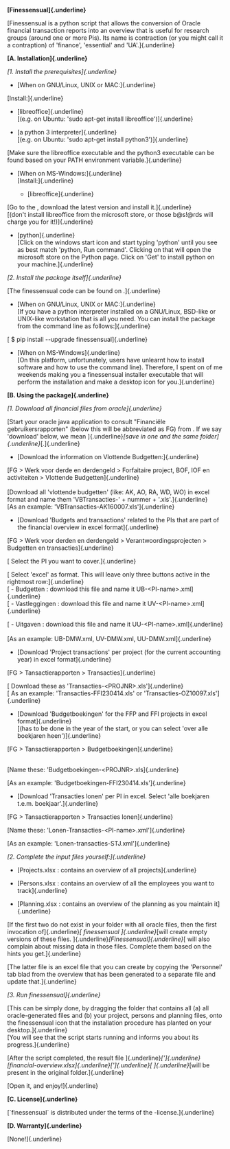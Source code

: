**[Finessensual]{.underline}**

[Finessensual is a python script that allows the conversion of Oracle
financial transaction reports into an overview that is useful for
research groups (around one or more Pis). Its name is contraction (or
you might call it a contraption) of 'finance', 'essential' and
'UA'.]{.underline}

**[A. Installation]{.underline}**

*[1. Install the prerequisites]{.underline}*

-   [When on GNU/Linux, UNIX or MAC:]{.underline}

[Install:]{.underline}

-   [libreoffice]{.underline}\
    [(e.g. on Ubuntu: \'sudo apt-get install libreoffice\')]{.underline}

-   [a python 3 interpreter]{.underline}\
    [(e.g. on Ubuntu: \'sudo apt-get install python3\')]{.underline}

[Make sure the libreoffice executable and the python3 executable can be
found based on your PATH environment variable.]{.underline}

-   [When on MS-Windows:]{.underline}\
    [Install:]{.underline}

    -   [libreoffice]{.underline}

[Go to the , download the latest version and install it.]{.underline}\
[(don\'t install libreoffice from the microsoft store, or those b@s!@rds
will charge you for it!)]{.underline}

-   [python]{.underline}\
    [Click on the windows start icon and start typing \'python\' until
    you see as best match \'python, Run command\'. Clicking on that will
    open the microsoft store on the Python page. Click on \'Get\' to
    install python on your machine.]{.underline}

*[2. Install the package itself]{.underline}*

[The finessensual code can be found on .]{.underline}

-   [When on GNU/Linux, UNIX or MAC:]{.underline}\
    [If you have a python interpreter installed on a GNU/Linux, BSD-like
    or UNIX-like workstation that is all you need. You can install the
    package from the command line as follows:]{.underline}

[ \$ pip install --upgrade finessensual]{.underline}

-   [When on MS-Windows]{.underline}\
    [On this platform, unfortunately, users have unlearnt how to install
    software and how to use the command line). Therefore, I spent on of
    me weekends making you a finessensual installer executable that will
    perform the installation and make a desktop icon for
    you.]{.underline}

**[B. Using the package]{.underline}**

*[1. Download all financial files from oracle]{.underline}*

[Start your oracle java application to consult "Financiële
gebruikersrapporten" (below this will be abbreviated as FG) from . If we
say 'download' below, we mean ]{.underline}*[save in one and the same
folder]{.underline}*[.]{.underline}

-   [Download the information on Vlottende Budgetten:]{.underline}

[FG \> Werk voor derde en derdengeld \> Forfaitaire project, BOF, IOF en
activiteiten \> Vlottende Budgetten]{.underline}\
\
[Download all 'vlottende budgetten' (like: AK, AO, RA, WD, WO) in excel
format and name them 'VBTransacties-' + nummer + '.xls'.]{.underline}\
[As an example: 'VBTransacties-AK160007.xls']{.underline}

-   [Download 'Budgets and transactions' related to the PIs that are
    part of the financial overview in excel format]{.underline}

[FG \> Werk voor derden en derdengeld \> Verantwoordingsprojecten \>
Budgetten en transacties]{.underline}

[ Select the PI you want to cover.]{.underline}

[ Select 'excel' as format. This will leave only three buttons active in
the rightmost row:]{.underline}\
[  - Budgetten : download this file and name it
UB-\<PI-name\>.xml]{.underline}\
[  - Vastleggingen : download this file and name it
UV-\<PI-name\>.xml]{.underline}

[ - Uitgaven : download this file and name it
UU-\<PI-name\>.xml]{.underline}\
\
[As an example: UB-DMW.xml, UV-DMW.xml, UU-DMW.xml]{.underline}

-   [Download 'Project transactions' per project (for the current
    accounting year) in excel format]{.underline}

[FG \> Tansactierapporten \> Transacties]{.underline}

[ Download these as 'Transacties-\<PROJNR\>.xls']{.underline}\
[ As an example: 'Transacties-FFI230414.xls' or
'Transacties-OZ10097.xls']{.underline}

-   [Download 'Budgetboekingen' for the FFP and FFI projects in excel
    format]{.underline}\
    [(has to be done in the year of the start, or you can select 'over
    alle boekjaren heen')]{.underline}

[FG \> Tansactierapporten \> Budgetboekingen]{.underline}

\
[Name these: 'Budgetboekingen-\<PROJNR\>.xls]{.underline}

[As an example: 'Budgetboekingen-FFI230414.xls']{.underline}

-   [Download 'Transacties lonen' per PI in excel. Select 'alle
    boekjaren t.e.m. boekjaar'.]{.underline}

[FG \> Tansactierapporten \> Transacties lonen]{.underline}

[Name these: 'Lonen-Transacties-\<PI-name\>.xml']{.underline}

[As an example: 'Lonen-transacties-STJ.xml']{.underline}

*[2. Complete the input files yourself:]{.underline}*

-   [Projects.xlsx : contains an overview of all projects]{.underline}

-   [Persons.xlsx : contains an overview of all the employees you want
    to track]{.underline}

-   [Planning.xlsx : contains an overview of the planning as you
    maintain it]{.underline}

[If the first two do not exist in your folder with all oracle files,
then the first invocation of]{.underline}*[ finessensual
]{.underline}*[will create empty versions of these files.
]{.underline}*[Finessensual]{.underline}*[ will also complain about
missing data in those files. Complete them based on the hints you
get.]{.underline}

[The latter file is an excel file that you can create by copying the
'Personnel' tab blad from the overview that has been generated to a
separate file and update that.]{.underline}

*[3. Run finessensual]{.underline}*

[This can be simply done, by dragging the folder that contains all (a)
all oracle-generated files and (b) your project, persons and planning
files, onto the finessensual icon that the installation procedure has
planted on your desktop.]{.underline}\
[You will see that the script starts running and informs you about its
progress.]{.underline}

[After the script completed, the result file
]{.underline}*[']{.underline}[financial-overview.xlsx]{.underline}[']{.underline}[
]{.underline}*[will be present in the original folder.]{.underline}

[Open it, and enjoy!]{.underline}

**[C. License]{.underline}**

[\`finessensual\` is distributed under the terms of the
-license.]{.underline}

**[D. Warranty]{.underline}**

[None!]{.underline}

